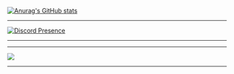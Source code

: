 [![Anurag's GitHub stats](https://github-readme-stats.vercel.app/api?username=coconut7373)](https://github.com/anuraghazra/github-readme-stats)



---

[![Discord Presence](https://lanyard.cnrad.dev/api/1006807749914542080)](https://discord.com/users/1006807749914542080)

---

---
![](https://komarev.com/ghpvc/?username=coconut7373&color=blue)




---
